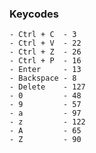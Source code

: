 ### Keycodes
    - Ctrl + C  - 3
    - Ctrl + V  - 22
    - Ctrl + Z  - 26
    - Ctrl + P  - 16
    - Enter     - 13
    - Backspace - 8
    - Delete    - 127
    - 0         - 48
    - 9         - 57
    - a         - 97
    - z         - 122
    - A         - 65
    - Z         - 90
